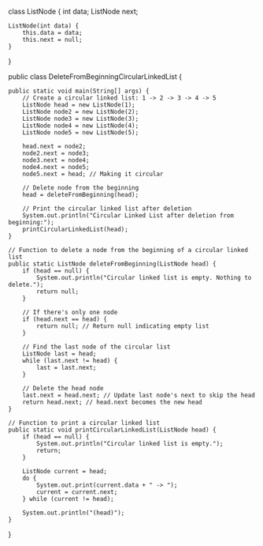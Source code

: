 class ListNode {
    int data;
    ListNode next;

    ListNode(int data) {
        this.data = data;
        this.next = null;
    }
}

public class DeleteFromBeginningCircularLinkedList {

    public static void main(String[] args) {
        // Create a circular linked list: 1 -> 2 -> 3 -> 4 -> 5
        ListNode head = new ListNode(1);
        ListNode node2 = new ListNode(2);
        ListNode node3 = new ListNode(3);
        ListNode node4 = new ListNode(4);
        ListNode node5 = new ListNode(5);

        head.next = node2;
        node2.next = node3;
        node3.next = node4;
        node4.next = node5;
        node5.next = head; // Making it circular

        // Delete node from the beginning
        head = deleteFromBeginning(head);

        // Print the circular linked list after deletion
        System.out.println("Circular Linked List after deletion from beginning:");
        printCircularLinkedList(head);
    }

    // Function to delete a node from the beginning of a circular linked list
    public static ListNode deleteFromBeginning(ListNode head) {
        if (head == null) {
            System.out.println("Circular linked list is empty. Nothing to delete.");
            return null;
        }

        // If there's only one node
        if (head.next == head) {
            return null; // Return null indicating empty list
        }

        // Find the last node of the circular list
        ListNode last = head;
        while (last.next != head) {
            last = last.next;
        }

        // Delete the head node
        last.next = head.next; // Update last node's next to skip the head
        return head.next; // head.next becomes the new head
    }

    // Function to print a circular linked list
    public static void printCircularLinkedList(ListNode head) {
        if (head == null) {
            System.out.println("Circular linked list is empty.");
            return;
        }

        ListNode current = head;
        do {
            System.out.print(current.data + " -> ");
            current = current.next;
        } while (current != head);

        System.out.println("(head)");
    }
}
